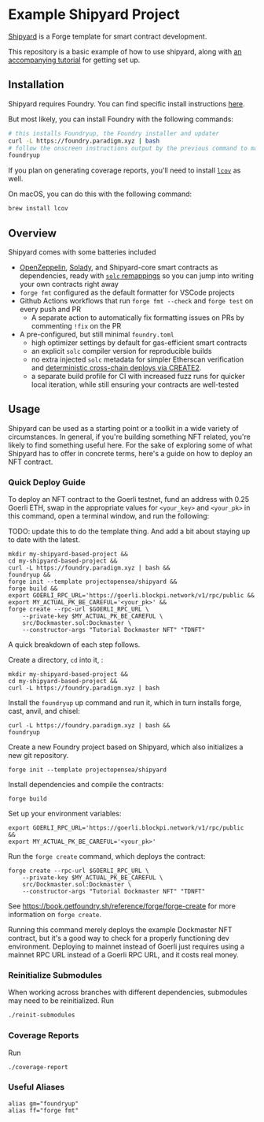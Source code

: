 # Example Shipyard Project

[Shipyard](https://github.com/ProjectOpenSea/shipyard) is a Forge template for smart contract development.

This repository is a basic example of how to use shipyard, along with [an accompanying tutorial](shipyardDocs/exampleNFTTutorial/Overview.md) for getting set up.


## Installation

Shipyard requires Foundry. You can find specific install instructions [here](https://book.getfoundry.sh/getting-started/installation#using-foundryup).

But most likely, you can install Foundry with the following commands:

```bash
# this installs Foundryup, the Foundry installer and updater
curl -L https://foundry.paradigm.xyz | bash
# follow the onscreen instructions output by the previous command to make Foundryup available in your CLI (or else restart your CLI), then run:
foundryup
```

If you plan on generating coverage reports, you'll need to install [`lcov`](https://github.com/linux-test-project/lcov) as well.

On macOS, you can do this with the following command:

```bash
brew install lcov
```

## Overview
Shipyard comes with some batteries included

- [OpenZeppelin](https://github.com/OpenZeppelin/openzeppelin-contracts), [Solady](https://github.com/Vectorized/solady), and Shipyard-core smart contracts as dependencies, ready with [`solc` remappings](https://docs.soliditylang.org/en/latest/path-resolution.html#import-remapping) so you can jump into writing your own contracts right away
- `forge fmt` configured as the default formatter for VSCode projects
- Github Actions workflows that run `forge fmt --check` and `forge test` on every push and PR
  - A separate action to automatically fix formatting issues on PRs by commenting `!fix` on the PR
- A pre-configured, but still minimal `foundry.toml` 
  - high optimizer settings by default for gas-efficient smart contracts
  - an explicit `solc` compiler version for reproducible builds
  - no extra injected `solc` metadata for simpler Etherscan verification and [deterministic cross-chain deploys via CREATE2](https://0xfoobar.substack.com/p/vanity-addresses).
  - a separate build profile for CI with increased fuzz runs for quicker local iteration, while still ensuring your contracts are well-tested

## Usage

Shipyard can be used as a starting point or a toolkit in a wide variety of circumstances. In general, if you're building something NFT related, you're likely to find something useful here. For the sake of exploring some of what Shipyard has to offer in concrete terms, here's a guide on how to deploy an NFT contract.
### Quick Deploy Guide

To deploy an NFT contract to the Goerli testnet, fund an address with 0.25 Goerli ETH, swap in the appropriate values for `<your_key>` and `<your_pk>` in this command, open a terminal window, and run the following:

TODO: update this to do the template thing. And add a bit about staying up to date with the latest.

```
mkdir my-shipyard-based-project &&
cd my-shipyard-based-project &&
curl -L https://foundry.paradigm.xyz | bash &&
foundryup &&
forge init --template projectopensea/shipyard &&
forge build &&
export GOERLI_RPC_URL='https://goerli.blockpi.network/v1/rpc/public &&
export MY_ACTUAL_PK_BE_CAREFUL='<your_pk>' &&
forge create --rpc-url $GOERLI_RPC_URL \
    --private-key $MY_ACTUAL_PK_BE_CAREFUL \
    src/Dockmaster.sol:Dockmaster \
    --constructor-args "Tutorial Dockmaster NFT" "TDNFT"
```

A quick breakdown of each step follows.

Create a directory, `cd` into it, :
```
mkdir my-shipyard-based-project &&
cd my-shipyard-based-project &&
curl -L https://foundry.paradigm.xyz | bash
```

Install the `foundryup` up command and run it, which in turn installs forge, cast, anvil, and chisel:
```
curl -L https://foundry.paradigm.xyz | bash &&
foundryup
```

Create a new Foundry project based on Shipyard, which also initializes a new git repository.
```
forge init --template projectopensea/shipyard
```

Install dependencies and compile the contracts:
```
forge build
```

Set up your environment variables:
```
export GOERLI_RPC_URL='https://goerli.blockpi.network/v1/rpc/public	 &&
export MY_ACTUAL_PK_BE_CAREFUL='<your_pk>'
```

Run the `forge create` command, which deploys the contract:
```
forge create --rpc-url $GOERLI_RPC_URL \
    --private-key $MY_ACTUAL_PK_BE_CAREFUL \
    src/Dockmaster.sol:Dockmaster \
    --constructor-args "Tutorial Dockmaster NFT" "TDNFT"
```

See https://book.getfoundry.sh/reference/forge/forge-create for more information on `forge create`.

Running this command merely deploys the example Dockmaster NFT contract, but it's a good way to check for a properly functioning dev environment. Deploying to mainnet instead of Goerli just requires using a mainnet RPC URL instead of a Goerli RPC URL, and it costs real money.

### Reinitialize Submodules
When working across branches with different dependencies, submodules may need to be reinitialized. Run
```bash
./reinit-submodules
```

### Coverage Reports
Run
```bash
./coverage-report
```

### Useful Aliases

```
alias gm="foundryup"
alias ff="forge fmt"
```

